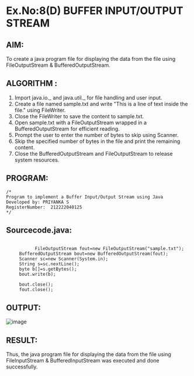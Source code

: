 # Ex.No:8(D) BUFFER INPUT/OUTPUT STREAM

## AIM:

To create a java program file for displaying the data from the file using FileOutputStream & BufferedOutputStream.

## ALGORITHM :

1. Import java.io._ and java.util._ for file handling and user input.
2. Create a file named sample.txt and write "This is a line of text inside the file." using FileWriter.
3. Close the FileWriter to save the content to sample.txt.
4. Open sample.txt with a FileOutputStream wrapped in a BufferedOutputStream for efficient reading.
5. Prompt the user to enter the number of bytes to skip using Scanner.
6. Skip the specified number of bytes in the file and print the remaining content.
7. Close the BufferedOutputStream and FileOutputStream to release system resources.

## PROGRAM:

```
/*
Program to implement a Buffer Input/Output Stream using Java
Developed by: PRIYANKA S
RegisterNumber:  212222040125
*/
```

## Sourcecode.java:

```

           FileOutputStream fout=new FileOutputStream("sample.txt");
     BufferedOutputStream bout=new BufferedOutputStream(fout);
     Scanner sc=new Scanner(System.in);
     String s=sc.nextLine();
     byte b[]=s.getBytes();
     bout.write(b);

     bout.close();
     fout.close();

```

## OUTPUT:

![image](https://github.com/user-attachments/assets/861176ee-7103-449d-978b-d2c3fe47d729)

## RESULT:

Thus, the java program file for displaying the data from the file using FileInputStream & BufferedInputStream was executed and done successfully.
